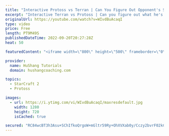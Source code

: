 ```yaml
---
title: "Interactive Protoss vs Terran | Can You Figure Out Opponent's Strategy?"
excerpt: "Interactive Terran vs Protoss | Can you figure out what he's doing?  ♦ Coaching -------------------------------------------------------------------------- Website: https://www.hushangcoaching.com  Interested in Starcraft lessons? Check out my website! I would love to help you improve and reach your goals."
originalUrl: https://youtube.com/watch?v=WIvdBuAcaqI
type: video
price: Free
length: PT9M49S
publishedDateTime: 2022-09-20T20:27:28Z
heat: 50

featuredContent: "<iframe width=\"800\" height=\"500\" frameborder=\"0\" src=\"https://www.youtube.com/embed/WIvdBuAcaqI\" allow=\"accelerometer; autoplay; encrypted-media; gyroscope; picture-in-picture\" allowfullscreen></iframe>"

provider:
  name: HuShang Tutorials
  domain: hushangcoaching.com

topics:
  - StarCraft 2
  - Protoss

images:
  - url: https://i.ytimg.com/vi/WIvdBuAcaqI/maxresdefault.jpg
    width: 1280
    height: 720
    isCached: true

secured: "RC84wcBT3h3Asu+SChIfkoQrgoW+mGltr59Ry+OhXVXab0y/Cczy2bvrF02kClq/FwDQvhy7naod/9nhNAyJJhSxl1KDQb4ZFAZ3QFzRqFIv9/WLxNwaG26iIhDXJ2K3n9cjG+cfpjxxTJIOuJvCKndkW2sfORcY/5Y7lj71tDBmbi+RxMmqseWEk1WHyOziXa9vQW9AUI+Udo5zCnVxFCDYa+cDfRoqVWBODFvl1kj3K8HYmclOx25/cQ4ChcH8LyTiyTD0RnNYLsnXfWbDs8rHEi2vMOsHsJ8ltwbHrc/8xj9yrRJoCpVInIk5DIRBHYRabo67ZT1Ac47ho7uEsQU8zSNeB9QbM+pxb9+BDp5618K+5Sy8zAHpcPuyJGH/23+CabYwvydubM9HkHPTUtbOUMoxX7+K2PDIY8DcfPk=;j6+M+Ai0x8pB2I5+R8iKdg=="
---
```


